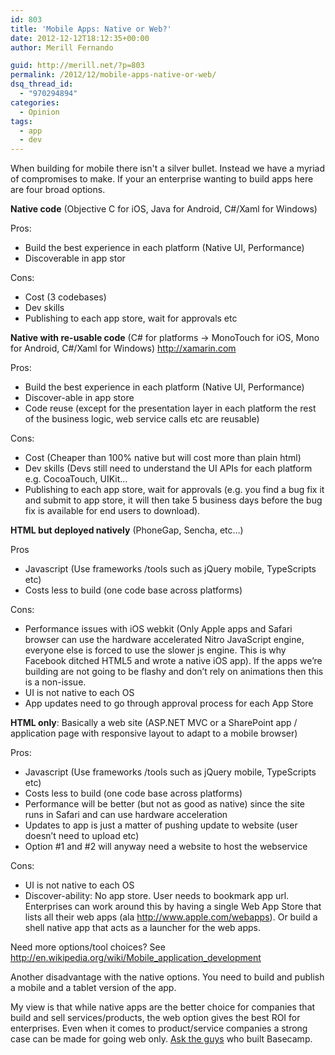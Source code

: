 ```yaml
---
id: 803
title: 'Mobile Apps: Native or Web?'
date: 2012-12-12T18:12:35+00:00
author: Merill Fernando

guid: http://merill.net/?p=803
permalink: /2012/12/mobile-apps-native-or-web/
dsq_thread_id:
  - "970294894"
categories:
  - Opinion
tags:
  - app
  - dev
---
```

When building for mobile there isn't a silver bullet. Instead we have a myriad of compromises to make. If your an enterprise wanting to build apps here are four broad options.

<strong>Native code</strong> (Objective C for iOS, Java for Android, C#/Xaml for Windows)

Pros:
<ul>
	<li>Build the best experience in each platform (Native UI, Performance)</li>
	<li>Discoverable in app stor</li>
</ul>
Cons:
<ul>
	<li>Cost (3 codebases)</li>
	<li>Dev skills</li>
	<li>Publishing to each app store, wait for approvals etc</li>
</ul>
<strong>Native with re-usable code</strong> (C# for platforms -&gt; MonoTouch for iOS, Mono for Android, C#/Xaml for Windows) <a href="http://xamarin.com">http://xamarin.com</a>

Pros:
<ul>
	<li>Build the best experience in each platform (Native UI, Performance)</li>
	<li>Discover-able in app store</li>
	<li>Code reuse (except for the presentation layer in each platform the rest of the business logic, web service calls etc are reusable)</li>
</ul>
Cons:
<ul>
	<li>Cost (Cheaper than 100% native but will cost more than plain html)</li>
	<li>Dev skills (Devs still need to understand the UI APIs for each platform e.g. CocoaTouch, UIKit…</li>
	<li>Publishing to each app store, wait for approvals (e.g. you find a bug fix it and submit to app store, it will then take 5 business days before the bug fix is available for end users to download).</li>
</ul>
<strong>HTML but deployed natively</strong> (PhoneGap, Sencha, etc…)

Pros
<ul>
	<li>Javascript (Use frameworks /tools such as jQuery mobile, TypeScripts etc)</li>
	<li>Costs less to build (one code base across platforms)</li>
</ul>
Cons:
<ul>
	<li>Performance issues with iOS webkit (Only Apple apps and Safari browser can use the hardware accelerated Nitro JavaScript engine, everyone else is forced to use the slower js engine. This is why Facebook ditched HTML5 and wrote a native iOS app). If the apps we’re building are not going to be flashy and don’t rely on animations then this is a non-issue.</li>
	<li>UI is not native to each OS</li>
	<li>App updates need to go through approval process for each App Store</li>
</ul>
<strong>HTML only</strong>: Basically a web site (ASP.NET MVC or a SharePoint app / application page with responsive layout to adapt to a mobile browser)

Pros:
<ul>
	<li>Javascript (Use frameworks /tools such as jQuery mobile, TypeScripts etc)</li>
	<li>Costs less to build (one code base across platforms)</li>
	<li>Performance will be better (but not as good as native) since the site runs in Safari and can use hardware acceleration</li>
	<li>Updates to app is just a matter of pushing update to website (user doesn’t need to upload etc)</li>
	<li>Option #1 and #2 will anyway need a website to host the webservice</li>
</ul>
Cons:
<ul>
	<li>UI is not native to each OS</li>
	<li>Discover-ability: No app store. User needs to bookmark app url. Enterprises can work around this by having a single Web App Store that lists all their web apps (ala <a href="http://www.apple.com/webapps">http://www.apple.com/webapps</a>). Or build a shell native app that acts as a launcher for the web apps.</li>
</ul>
Need more options/tool choices? See <a href="http://en.wikipedia.org/wiki/Mobile_application_development">http://en.wikipedia.org/wiki/Mobile_application_development</a>

Another disadvantage with the native options. You need to build and publish a mobile and a tablet version of the app.

My view is that while native apps are the better choice for companies that build and sell services/products, the web option gives the best ROI for enterprises. Even when it comes to product/service companies a strong case can be made for going web only. <a href="http://37signals.com/svn/posts/2761-launch-basecamp-mobile">Ask the guys</a> who built Basecamp.